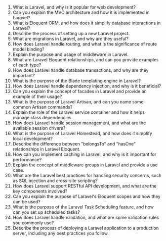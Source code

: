 1. What is Laravel, and why is it popular for web development?
2. Can you explain the MVC architecture and how it is implemented in Laravel?
3. What is Eloquent ORM, and how does it simplify database interactions in Laravel?
4. Describe the process of setting up a new Laravel project.
5. What are migrations in Laravel, and why are they useful?
6. How does Laravel handle routing, and what is the significance of route model binding?
7. Explain the purpose and usage of middleware in Laravel.
8. What are Laravel Eloquent relationships, and can you provide examples of each type?
9. How does Laravel handle database transactions, and why are they important?
10. What is the purpose of the Blade templating engine in Laravel?
11. How does Laravel handle dependency injection, and why is it beneficial?
12. Can you explain the concept of facades in Laravel and provide an example of their usage?
13. What is the purpose of Laravel Artisan, and can you name some common Artisan commands?
14. Explain the role of the Laravel service container and how it helps manage class dependencies.
15. How does Laravel handle session management, and what are the available session drivers?
16. What is the purpose of Laravel Homestead, and how does it simplify local development?
17. Describe the difference between "belongsTo" and "hasOne" relationships in Laravel Eloquent.
18. How can you implement caching in Laravel, and why is it important for performance?
19. Explain the concept of middleware groups in Laravel and provide a use case.
20. What are the Laravel best practices for handling security concerns, such as SQL injection and cross-site scripting?
21. How does Laravel support RESTful API development, and what are the key components involved?
22. Can you explain the purpose of Laravel's Eloquent scopes and how they can be used?
23. What is the purpose of the Laravel Task Scheduling feature, and how can you set up scheduled tasks?
24. How does Laravel handle validation, and what are some validation rules you commonly use?
25. Describe the process of deploying a Laravel application to a production server, including any best practices you follow.